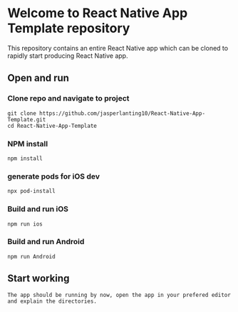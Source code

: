 # Welcome to React Native App Template repository

This repository contains an entire React Native app which can be cloned to rapidly start producing React Native app.

## Open and run

### Clone repo and navigate to project

```
git clone https://github.com/jasperlanting10/React-Native-App-Template.git
cd React-Native-App-Template
```

### NPM install

```
npm install
```

### generate pods for iOS dev

```
npx pod-install
```

### Build and run iOS

```
npm run ios
```

### Build and run Android

```
npm run Android
```

## Start working

```
The app should be running by now, open the app in your prefered editor and explain the directories.
```
